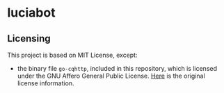 # luciabot

## Licensing
This project is based on MIT License, except:
*  the binary file `go-cqhttp`, included in this repository, which is licensed under the GNU Affero General Public License. [Here](https://github.com/Mrs4s/go-cqhttp/blob/master/LICENSE) is the original license information.
